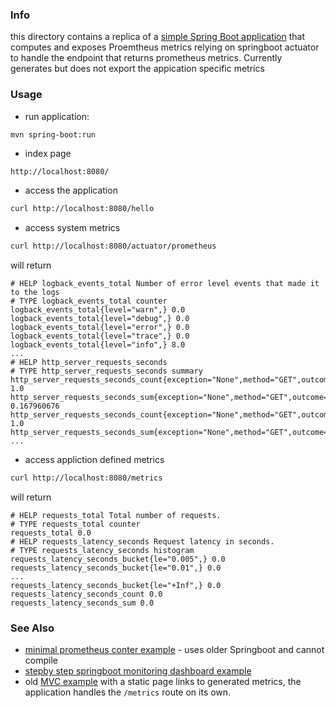 ### Info


this directory contains a replica of a 
[simple Spring Boot application](https://github.com/arun-gupta/spring-boot-prometheus) that computes and exposes Proemtheus metrics
relying on springboot actuator to handle the endpoint that returns
prometheus metrics. Currently generates but does not export the appication specific metrics

### Usage

 * run application:

```sh
mvn spring-boot:run
```
* index page
```curl
http://localhost:8080/
```
* access the application
```sh
curl http://localhost:8080/hello
```
* access system metrics
```sh
curl http://localhost:8080/actuator/prometheus
```
will return
```text
# HELP logback_events_total Number of error level events that made it to the logs
# TYPE logback_events_total counter
logback_events_total{level="warn",} 0.0
logback_events_total{level="debug",} 0.0
logback_events_total{level="error",} 0.0
logback_events_total{level="trace",} 0.0
logback_events_total{level="info",} 8.0
...
# HELP http_server_requests_seconds  
# TYPE http_server_requests_seconds summary
http_server_requests_seconds_count{exception="None",method="GET",outcome="SUCCESS",status="200",uri="/metrics",} 1.0
http_server_requests_seconds_sum{exception="None",method="GET",outcome="SUCCESS",status="200",uri="/metrics",} 0.167960676
http_server_requests_seconds_count{exception="None",method="GET",outcome="SUCCESS",status="200",uri="/actuator/prometheus",} 1.0
http_server_requests_seconds_sum{exception="None",method="GET",outcome="SUCCESS",status="200",uri="/actuator/prometheus",} 
...
```

* access appliction defined metrics
```sh
curl http://localhost:8080/metrics
```
will return
```text
# HELP requests_total Total number of requests.
# TYPE requests_total counter
requests_total 0.0
# HELP requests_latency_seconds Request latency in seconds.
# TYPE requests_latency_seconds histogram
requests_latency_seconds_bucket{le="0.005",} 0.0
requests_latency_seconds_bucket{le="0.01",} 0.0
...
requests_latency_seconds_bucket{le="+Inf",} 0.0
requests_latency_seconds_count 0.0
requests_latency_seconds_sum 0.0
```

### See Also 
 * [minimal prometheus conter example](https://github.com/njanor/spring-boot-prometheus-demo) - uses older Springboot and cannot compile
 *  [stepby step springboot monitoring dashboard example](https://github.com/rishant/springboot-monitoring-dashboard-example)
 * old [MVC example](https://github.com/ConSol/springboot-monitoring-example)
with a static page links to generated metrics, the application handles the `/metrics` route on its own. 

